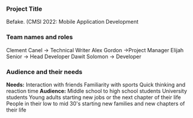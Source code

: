 ### Project Title
Befake. (CMSI 2022: Mobile Application Development
### Team names and roles
Clement Canel → Technical Writer 
Alex Gordon →Project Manager 
Elijah Senior → Head Developer
Dawit Solomon → Developer
### Audience and their needs
**Needs:** 
Interaction with friends
Familiarity with sports
Quick thinking and reaction time
**Audience:**
Middle school to high school students
University students
Young adults starting new jobs or the next chapter of their life
People in their low to mid 30's starting new families and new chapters of their life



